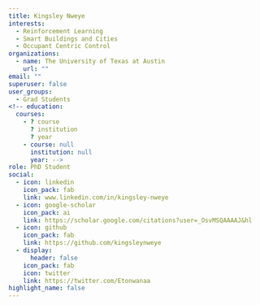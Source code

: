```yaml
---
title: Kingsley Nweye
interests:
  - Reinforcement Learning
  - Smart Buildings and Cities
  - Occupant Centric Control
organizations:
  - name: The University of Texas at Austin
    url: ""
email: ""
superuser: false
user_groups:
  - Grad Students
<!-- education:
  courses:
    - ? course
      ? institution
      ? year
    - course: null
      institution: null
      year: -->
role: PhD Student
social:
  - icon: linkedin
    icon_pack: fab
    link: www.linkedin.com/in/kingsley-nweye
  - icon: google-scholar
    icon_pack: ai
    link: https://scholar.google.com/citations?user=_OsvMSQAAAAJ&hl
  - icon: github
    icon_pack: fab
    link: https://github.com/kingsleynweye
  - display:
      header: false
    icon_pack: fab
    icon: twitter
    link: https://twitter.com/Etonwanaa
highlight_name: false
---
```


